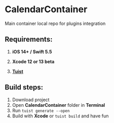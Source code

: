 # CalendarContainer

Main container local repo for plugins integration

## Requirements: 

1. **iOS 14+ / Swift 5.5**

2. **Xcode 12 or 13 beta**

3. [**Tuist**](https://github.com/tuist/tuist)

## Build steps:
1. Download project
2. Open **CalendarContainer** folder in **Terminal**
3. Run `tuist generate --open`
4. Build with **Xcode** or `tuist build` and have fun
